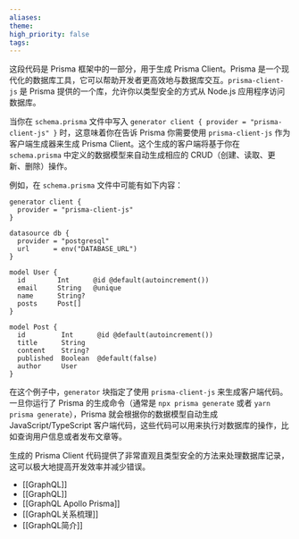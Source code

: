 ```yaml
---
aliases: 
theme: 
high_priority: false
tags:
---
```

这段代码是 Prisma 框架中的一部分，用于生成 Prisma Client。Prisma 是一个现代化的数据库工具，它可以帮助开发者更高效地与数据库交互。`prisma-client-js` 是 Prisma 提供的一个库，允许你以类型安全的方式从 Node.js 应用程序访问数据库。

当你在 `schema.prisma` 文件中写入 `generator client { provider = "prisma-client-js" }` 时，这意味着你在告诉 Prisma 你需要使用 `prisma-client-js` 作为客户端生成器来生成 Prisma Client。这个生成的客户端将基于你在 `schema.prisma` 中定义的数据模型来自动生成相应的 CRUD（创建、读取、更新、删除）操作。

例如，在 `schema.prisma` 文件中可能有如下内容：

```prisma
generator client {
  provider = "prisma-client-js"
}

datasource db {
  provider = "postgresql"
  url      = env("DATABASE_URL")
}

model User {
  id        Int      @id @default(autoincrement())
  email     String   @unique
  name      String?
  posts     Post[]
}

model Post {
  id         Int      @id @default(autoincrement())
  title      String
  content    String?
  published  Boolean  @default(false)
  author     User
}
```

在这个例子中，`generator` 块指定了使用 `prisma-client-js` 来生成客户端代码。一旦你运行了 Prisma 的生成命令（通常是 `npx prisma generate` 或者 `yarn prisma generate`），Prisma 就会根据你的数据模型自动生成 JavaScript/TypeScript 客户端代码，这些代码可以用来执行对数据库的操作，比如查询用户信息或者发布文章等。

生成的 Prisma Client 代码提供了非常直观且类型安全的方法来处理数据库记录，这可以极大地提高开发效率并减少错误。

- [[GraphQL]]
- [[GraphQL]]
- [[GraphQL Apollo Prisma]]
- [[GraphQL关系梳理]]
- [[GraphQL简介]]